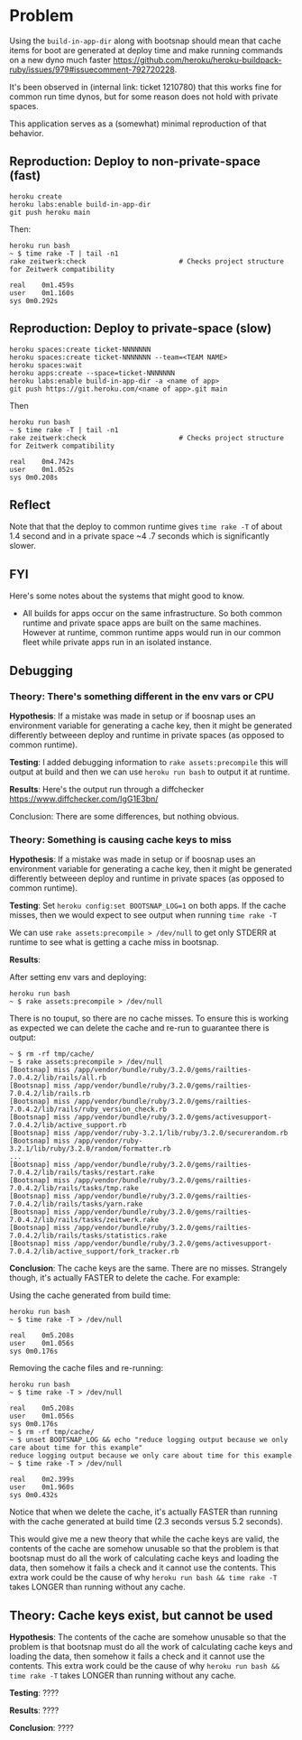 # Problem

Using the `build-in-app-dir` along with bootsnap should mean that cache items for boot are generated at deploy time and make running commands on a new dyno much faster https://github.com/heroku/heroku-buildpack-ruby/issues/979#issuecomment-792720228.

It's been observed in (internal link: ticket 1210780) that this works fine for common run time dynos, but for some reason does not hold with private spaces.

This application serves as a (somewhat) minimal reproduction of that behavior.

## Reproduction: Deploy to non-private-space (fast)

```
heroku create
heroku labs:enable build-in-app-dir
git push heroku main
```

Then:

```
heroku run bash
~ $ time rake -T | tail -n1
rake zeitwerk:check                       # Checks project structure for Zeitwerk compatibility

real	0m1.459s
user	0m1.160s
sys	0m0.292s
```

## Reproduction: Deploy to private-space (slow)

```
heroku spaces:create ticket-NNNNNNN
heroku spaces:create ticket-NNNNNNN --team=<TEAM NAME>
heroku spaces:wait
heroku apps:create --space=ticket-NNNNNNN
heroku labs:enable build-in-app-dir -a <name of app>
git push https://git.heroku.com/<name of app>.git main
```

Then

```
heroku run bash
~ $ time rake -T | tail -n1
rake zeitwerk:check                       # Checks project structure for Zeitwerk compatibility

real	0m4.742s
user	0m1.052s
sys	0m0.208s
```

## Reflect

Note that that the deploy to common runtime gives `time rake -T` of about 1.4 second and in a private space ~4 .7 seconds which is significantly slower.

## FYI

Here's some notes about the systems that might good to know.

- All builds for apps occur on the same infrastructure. So both common runtime and private space apps are built on the same machines. However at runtime, common runtime apps would run in our common fleet while private apps run in an isolated instance.

## Debugging

### Theory: There's something different in the env vars or CPU

**Hypothesis**: If a mistake was made in setup or if boosnap uses an environment variable for generating a cache key, then it might be generated differently betweeen deploy and runtime in private spaces (as opposed to common runtime).

**Testing**: I added debugging information to `rake assets:precompile` this will output at build and then we can use `heroku run bash` to output it at runtime.

**Results**: Here's the output run through a diffchecker https://www.diffchecker.com/IgG1E3bn/

Conclusion: There are some differences, but nothing obvious.

### Theory: Something is causing cache keys to miss

**Hypothesis**: If a mistake was made in setup or if boosnap uses an environment variable for generating a cache key, then it might be generated differently betweeen deploy and runtime in private spaces (as opposed to common runtime).

**Testing**: Set `heroku config:set BOOTSNAP_LOG=1` on both apps. If the cache misses, then we would expect to see output when running `time rake -T`

We can use `rake assets:precompile > /dev/null` to get only STDERR at runtime to see what is getting a cache miss in bootsnap.

**Results**:

After setting env vars and deploying:

```
heroku run bash
~ $ rake assets:precompile > /dev/null
```

There is no touput, so there are no cache misses. To ensure this is working as expected we can delete the cache and re-run to guarantee there is output:

```
~ $ rm -rf tmp/cache/
~ $ rake assets:precompile > /dev/null
[Bootsnap] miss /app/vendor/bundle/ruby/3.2.0/gems/railties-7.0.4.2/lib/rails/all.rb
[Bootsnap] miss /app/vendor/bundle/ruby/3.2.0/gems/railties-7.0.4.2/lib/rails.rb
[Bootsnap] miss /app/vendor/bundle/ruby/3.2.0/gems/railties-7.0.4.2/lib/rails/ruby_version_check.rb
[Bootsnap] miss /app/vendor/bundle/ruby/3.2.0/gems/activesupport-7.0.4.2/lib/active_support.rb
[Bootsnap] miss /app/vendor/ruby-3.2.1/lib/ruby/3.2.0/securerandom.rb
[Bootsnap] miss /app/vendor/ruby-3.2.1/lib/ruby/3.2.0/random/formatter.rb
...
[Bootsnap] miss /app/vendor/bundle/ruby/3.2.0/gems/railties-7.0.4.2/lib/rails/tasks/restart.rake
[Bootsnap] miss /app/vendor/bundle/ruby/3.2.0/gems/railties-7.0.4.2/lib/rails/tasks/tmp.rake
[Bootsnap] miss /app/vendor/bundle/ruby/3.2.0/gems/railties-7.0.4.2/lib/rails/tasks/yarn.rake
[Bootsnap] miss /app/vendor/bundle/ruby/3.2.0/gems/railties-7.0.4.2/lib/rails/tasks/zeitwerk.rake
[Bootsnap] miss /app/vendor/bundle/ruby/3.2.0/gems/railties-7.0.4.2/lib/rails/tasks/statistics.rake
[Bootsnap] miss /app/vendor/bundle/ruby/3.2.0/gems/activesupport-7.0.4.2/lib/active_support/fork_tracker.rb
```

**Conclusion**: The cache keys are the same. There are no misses. Strangely though, it's actually FASTER to delete the cache. For example:

Using the cache generated from build time:

```
heroku run bash
~ $ time rake -T > /dev/null

real	0m5.208s
user	0m1.056s
sys	0m0.176s
```

Removing the cache files and re-running:

```
heroku run bash
~ $ time rake -T > /dev/null

real	0m5.208s
user	0m1.056s
sys	0m0.176s
~ $ rm -rf tmp/cache/
~ $ unset BOOTSNAP_LOG && echo "reduce logging output because we only care about time for this example"
reduce logging output because we only care about time for this example
~ $ time rake -T > /dev/null

real	0m2.399s
user	0m1.960s
sys	0m0.432s
```

Notice that when we delete the cache, it's actually FASTER than running with the cache generated at build time (2.3 seconds versus 5.2 seconds).

This would give me a new theory that while the cache keys are valid, the contents of the cache are somehow unusable so that the problem is that bootsnap must do all the work of calculating cache keys and loading the data, then somehow it fails a check and it cannot use the contents. This extra work could be the cause of why `heroku run bash && time rake -T` takes LONGER than running without any cache.

## Theory: Cache keys exist, but cannot be used

**Hypothesis**: The contents of the cache are somehow unusable so that the problem is that bootsnap must do all the work of calculating cache keys and loading the data, then somehow it fails a check and it cannot use the contents. This extra work could be the cause of why `heroku run bash && time rake -T` takes LONGER than running without any cache.

**Testing**: ????

**Results**: ????

**Conclusion**: ????
